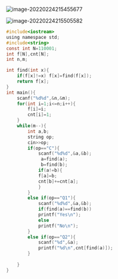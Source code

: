 ![image-20220224215455677](C:\Users\24\AppData\Roaming\Typora\typora-user-images\image-20220224215455677.png)

![image-20220224215505582](C:\Users\24\AppData\Roaming\Typora\typora-user-images\image-20220224215505582.png)

```c
#include<iostream>
using namespace std;
#include<string>
const int N=110001;
int f[N],cnt[N];
int n,m;

int find(int x){
    if(f[x]!=x) f[x]=find(f[x]);
    return f[x];
}
int main(){
    scanf("%d%d",&n,&m);
    for(int i=1;i<=n;i++){
        f[i]=i;
        cnt[i]=1;
    }
    while(m--){
        int a,b;
        string op;
        cin>>op;
        if(op=="C"){
            scanf("%d%d",&a,&b);
             a=find(a);
             b=find(b);
            if(a!=b){
            f[a]=b;
            cnt[b]+=cnt[a];  
            }
        }   
        else if(op=="Q1"){
            scanf("%d%d",&a,&b);
            if(find(a)==find(b))
            printf("Yes\n");
            else
            printf("No\n");
        }
        else if(op=="Q2"){
            scanf("%d",&a);
            printf("%d\n",cnt[find(a)]);
        }
        
    }
}
```

